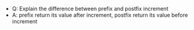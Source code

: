 - Q: Explain the difference between prefix and postfix increment
- A: prefix return its value after increment, postfix return its value before increment